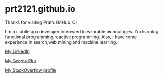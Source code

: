 prt2121.github.io
=================

Thanks for visiting Prat's GitHub IO!

I'm a mobile app developer interested in wearable technologies. I'm learning functional programming/reactive programming. Also, I have some experience in search,web mining and machine learning.


[My LinkedIn](https://www.linkedin.com/profile/view?id=240462494)

[My Google Plus](google.com/+pratt2121)

[My StackOverflow profile](http://stackoverflow.com/users/1104902/entryleveldev)
